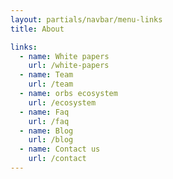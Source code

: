 ```yaml
---
layout: partials/navbar/menu-links
title: About

links:
  - name: White papers
    url: /white-papers
  - name: Team
    url: /team
  - name: orbs ecosystem
    url: /ecosystem
  - name: Faq
    url: /faq
  - name: Blog
    url: /blog
  - name: Contact us
    url: /contact
---
```

